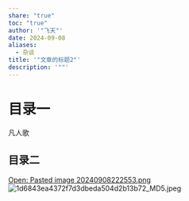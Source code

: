 ```yaml
---
share: "true"
toc: "true"
author: '"飞天"'
date: 2024-09-08
aliases:
  - 杂谈
title: '"文章的标题2"'
description: '""'
---
```


# 目录一

凡人歌
## 目录二

[Open: Pasted image 20240908222553.png](post/attachments/1d6843ea4372f7d3dbeda504d2b13b72_MD5.jpeg)
![1d6843ea4372f7d3dbeda504d2b13b72_MD5.jpeg](post/attachments/1d6843ea4372f7d3dbeda504d2b13b72_MD5.jpeg)